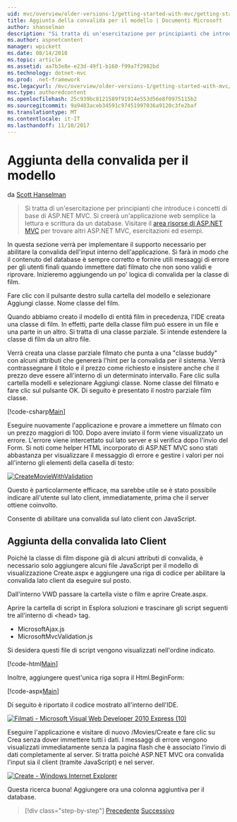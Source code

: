 ```yaml
---
uid: mvc/overview/older-versions-1/getting-started-with-mvc/getting-started-with-mvc-part7
title: Aggiunta della convalida per il modello | Documenti Microsoft
author: shanselman
description: "Si tratta di un'esercitazione per principianti che introduce i concetti di base di ASP.NET MVC. Si creerà un'applicazione web semplice la lettura e scrittura da un database."
ms.author: aspnetcontent
manager: wpickett
ms.date: 08/14/2010
ms.topic: article
ms.assetid: aa7b3e8e-e23d-49f1-b160-f99a7f2982bd
ms.technology: dotnet-mvc
ms.prod: .net-framework
msc.legacyurl: /mvc/overview/older-versions-1/getting-started-with-mvc/getting-started-with-mvc-part7
msc.type: authoredcontent
ms.openlocfilehash: 25c939bc8121589f91914e553d56e8f0975115b2
ms.sourcegitcommit: 9a9483aceb34591c97451997036a9120c3fe2baf
ms.translationtype: MT
ms.contentlocale: it-IT
ms.lasthandoff: 11/10/2017
---
```

<a name="adding-validation-to-the-model"></a>Aggiunta della convalida per il modello
====================
da [Scott Hanselman](https://github.com/shanselman)

> Si tratta di un'esercitazione per principianti che introduce i concetti di base di ASP.NET MVC. Si creerà un'applicazione web semplice la lettura e scrittura da un database. Visitare il [area risorse di ASP.NET MVC](../../../index.md) per trovare altri ASP.NET MVC, esercitazioni ed esempi.


In questa sezione verrà per implementare il supporto necessario per abilitare la convalida dell'input interno dell'applicazione. Si farà in modo che il contenuto del database è sempre corretto e fornire utili messaggi di errore per gli utenti finali quando immettere dati filmato che non sono validi e riprovare. Inizieremo aggiungendo un po' logica di convalida per la classe di film.

Fare clic con il pulsante destro sulla cartella del modello e selezionare Aggiungi classe. Nome classe del film.

Quando abbiamo creato il modello di entità film in precedenza, l'IDE creata una classe di film. In effetti, parte della classe film può essere in un file e una parte in un altro. Si tratta di una classe parziale. Si intende estendere la classe di film da un altro file.

Verrà creata una classe parziale filmato che punta a una "classe buddy" con alcuni attributi che genererà l'hint per la convalida per il sistema. Verrà contrassegnare il titolo e il prezzo come richiesto e insistere anche che il prezzo deve essere all'interno di un determinato intervallo. Fare clic sulla cartella modelli e selezionare Aggiungi classe. Nome classe del filmato e fare clic sul pulsante OK. Di seguito è presentato il nostro parziale film classe.

[!code-csharp[Main](getting-started-with-mvc-part7/samples/sample1.cs)]

Eseguire nuovamente l'applicazione e provare a immettere un filmato con un prezzo maggiori di 100. Dopo avere inviato il form viene visualizzato un errore. L'errore viene intercettato sul lato server e si verifica dopo l'invio del Form. Si noti come helper HTML incorporato di ASP.NET MVC sono stati abbastanza per visualizzare il messaggio di errore e gestire i valori per noi all'interno gli elementi della casella di testo:

[![CreateMovieWithValidation](getting-started-with-mvc-part7/_static/image2.png)](getting-started-with-mvc-part7/_static/image1.png)

Questo è particolarmente efficace, ma sarebbe utile se è stato possibile indicare all'utente sul lato client, immediatamente, prima che il server ottiene coinvolto.

Consente di abilitare una convalida sul lato client con JavaScript.

## <a name="adding-client-side-validation"></a>Aggiunta della convalida lato Client

Poiché la classe di film dispone già di alcuni attributi di convalida, è necessario solo aggiungere alcuni file JavaScript per il modello di visualizzazione Create.aspx e aggiungere una riga di codice per abilitare la convalida lato client da eseguire sul posto.

Dall'interno VWD passare la cartella viste o film e aprire Create.aspx.

Aprire la cartella di script in Esplora soluzioni e trascinare gli script seguenti tre all'interno di &lt;head&gt; tag.

- MicrosoftAjax.js
- MicrosoftMvcValidation.js

Si desidera questi file di script vengono visualizzati nell'ordine indicato.

[!code-html[Main](getting-started-with-mvc-part7/samples/sample2.html)]

Inoltre, aggiungere quest'unica riga sopra il Html.BeginForm:

[!code-aspx[Main](getting-started-with-mvc-part7/samples/sample3.aspx)]

Di seguito è riportato il codice mostrato all'interno dell'IDE.

[![Filmati - Microsoft Visual Web Developer 2010 Express (10)](getting-started-with-mvc-part7/_static/image4.png)](getting-started-with-mvc-part7/_static/image3.png)

Eseguire l'applicazione e visitare di nuovo /Movies/Create e fare clic su Crea senza dover immettere tutti i dati. I messaggi di errore vengono visualizzati immediatamente senza la pagina flash che è associato l'invio di dati completamente al server. Si tratta poiché ASP.NET MVC ora convalida l'input sia il client (tramite JavaScript) e nel server.

[![Create - Windows Internet Explorer](getting-started-with-mvc-part7/_static/image6.png)](getting-started-with-mvc-part7/_static/image5.png)

Questa ricerca buona! Aggiungere ora una colonna aggiuntiva per il database.

>[!div class="step-by-step"]
[Precedente](getting-started-with-mvc-part6.md)
[Successivo](getting-started-with-mvc-part8.md)

